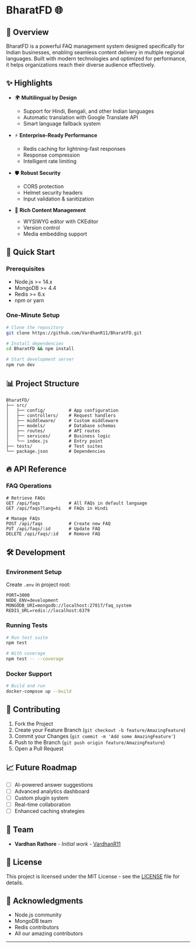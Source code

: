 # BharatFD 🌐
## 📖 Overview

BharatFD is a powerful FAQ management system designed specifically for Indian businesses, enabling seamless content delivery in multiple regional languages. Built with modern technologies and optimized for performance, it helps organizations reach their diverse audience effectively.

## ✨ Highlights

- 🌍 **Multilingual by Design**
  - Support for Hindi, Bengali, and other Indian languages
  - Automatic translation with Google Translate API
  - Smart language fallback system

- ⚡ **Enterprise-Ready Performance**
  - Redis caching for lightning-fast responses
  - Response compression
  - Intelligent rate limiting

- 🛡️ **Robust Security**
  - CORS protection
  - Helmet security headers
  - Input validation & sanitization

- 📝 **Rich Content Management**
  - WYSIWYG editor with CKEditor
  - Version control
  - Media embedding support

## 🚀 Quick Start

### Prerequisites

- Node.js >= 14.x
- MongoDB >= 4.4
- Redis >= 6.x
- npm or yarn

### One-Minute Setup

```bash
# Clone the repository
git clone https://github.com/VardhanR11/BharatFD.git

# Install dependencies
cd BharatFD && npm install

# Start development server
npm run dev
```

## 📊 Project Structure

```
BharatFD/
├── src/
│   ├── config/         # App configuration
│   ├── controllers/    # Request handlers
│   ├── middleware/     # Custom middleware
│   ├── models/         # Database schemas
│   ├── routes/         # API routes
│   ├── services/       # Business logic
│   └── index.js        # Entry point
├── tests/              # Test suites
└── package.json        # Dependencies
```

## 🔥 API Reference

### FAQ Operations

```http
# Retrieve FAQs
GET /api/faqs           # All FAQs in default language
GET /api/faqs?lang=hi   # FAQs in Hindi

# Manage FAQs
POST /api/faqs          # Create new FAQ
PUT /api/faqs/:id       # Update FAQ
DELETE /api/faqs/:id    # Remove FAQ
```

## 🛠️ Development

### Environment Setup

Create `.env` in project root:
```env
PORT=3000
NODE_ENV=development
MONGODB_URI=mongodb://localhost:27017/faq_system
REDIS_URL=redis://localhost:6379
```

### Running Tests

```bash
# Run test suite
npm test

# With coverage
npm test -- --coverage
```

### Docker Support

```bash
# Build and run
docker-compose up --build
```

## 🤝 Contributing

1. Fork the Project
2. Create your Feature Branch (`git checkout -b feature/AmazingFeature`)
3. Commit your Changes (`git commit -m 'Add some AmazingFeature'`)
4. Push to the Branch (`git push origin feature/AmazingFeature`)
5. Open a Pull Request

## 📈 Future Roadmap

- [ ] AI-powered answer suggestions
- [ ] Advanced analytics dashboard
- [ ] Custom plugin system
- [ ] Real-time collaboration
- [ ] Enhanced caching strategies

## 👥 Team

- **Vardhan Rathore** - _Initial work_ - [VardhanR11](https://github.com/VardhanR11)

## 📄 License

This project is licensed under the MIT License - see the [LICENSE](LICENSE) file for details.

## 🙏 Acknowledgments

- Node.js community
- MongoDB team
- Redis contributors
- All our amazing contributors

---
